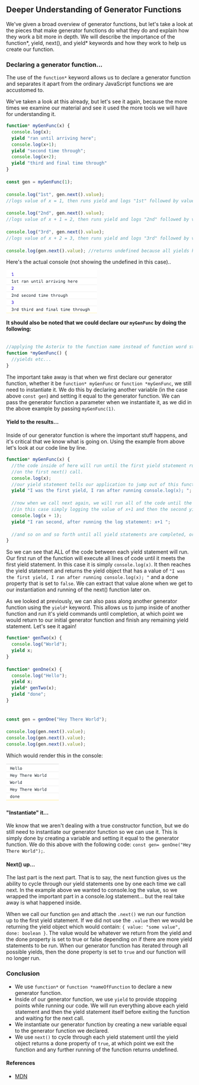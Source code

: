 ## Deeper Understanding of Generator Functions

We've given a broad overview of generator functions, but let's take a look at the pieces that make generator functions do what they do and explain how they work a bit more in depth. We will describe the importance of the function*, yield, next(), and yield* keywords and how they work to help us create our function.

### Declaring a generator function...

The use of the `function*` keyword allows us to declare a generator function and separates it apart from the ordinary JavaScript functions we are accustomed to.

We've taken a look at this already, but let's see it again, because the more times we examine our material and see it used the more tools we will have for understanding it.

```js
function* myGenFunc(x) {
  console.log(x);
  yield "ran until arriving here";
  console.log(x+1);
  yield "second time through";
  console.log(x+2);
  yield "third and final time through"
}

const gen = myGenFunc(1);

console.log("1st", gen.next().value);
//logs value of x = 1, then runs yield and logs "1st" followed by value of yield "ran until arriving here"

console.log("2nd", gen.next().value);
//logs value of x + 1 = 2, then runs yield and logs "2nd" followed by value of yield "second time through"

console.log("3rd", gen.next().value);
//logs value of x + 2 = 3, then runs yield and logs "3rd" followed by value of yield "third and final time through"

console.log(gen.next().value); //returns undefined because all yields have been run.
```
Here's the actual console (not showing the undefined in this case)..

![Screenshot](./log.png)

**It should also be noted that we could declare our `myGenFunc` by doing the following:**

```js

//applying the Asterix to the function name instead of function word still achieves the same result.
function *myGenFunc() {
  //yields etc...
}
```




The important take away is that when we first declare our generator function, whether it be `function* myGenFunc` or `function *myGenFunc`, we still need to instantiate it. We do this by declaring another variable (in the case above `const gen`) and setting it equal to the generator function. We can pass the generator function a parameter when we instantiate it, as we did in the above example by passing `myGenFunc(1)`.

#### Yield to the results...

Inside of our generator function is where the important stuff happens, and it's critical that we know what is going on. Using the example from above let's look at our code line by line.

```js
function* myGenFunc(x) {
  //the code inside of here will run until the first yield statement runs. So anything above the first yield statement will execute
  //on the first next() call.
  console.log(x);
  //our yield statement tells our application to jump out of this function, remember where it was at, and be ready for another call to run the next yield statement.
  yield "I was the first yield, I ran after running console.log(x); ";

  //now when we call next again, we will run all of the code until the next yield statement.
  //in this case simply logging the value of x+1 and then the second yield statement.
  console.log(x + 1);
  yield "I ran second, after running the log statement: x+1 ";

  //and so on and so forth until all yield statements are completed, or we use a return to stop the process
}

```

So we can see that ALL of the code between each yield statement will run. Our first run of the function will execute all lines of code until it meets the first yield statement. In this case it is simply `console.log(x)`. It then reaches the yield statement and returns the yield object that has a value of `"I was the first yield, I ran after running console.log(x); "` and a done property that is set to `false`. We can extract that value alone when we get to our instantiation and running of the next() function later on.

As we looked at previously, we can also pass along another generator function using the `yield*` keyword. This allows us to jump inside of another function and run it's yield commands until completion, at which point we would return to our initial generator function and finish any remaining yield statement. Let's see it again!

```js
function* genTwo(x) {
  console.log("World");
  yield x;
}

function* genOne(x) {
  console.log("Hello");
  yield x;
  yield* genTwo(x);
  yield "done";
}


const gen = genOne("Hey There World");

console.log(gen.next().value);
console.log(gen.next().value);
console.log(gen.next().value);
```

Which would render this in the console:

![Screenshot](./log2.png)


#### "Instantiate" it...
We know that we aren't dealing with a true constructor function, but we do still need to instantiate our generator function so we can use it. This is simply done by creating a variable and setting it equal to the generator function. We do this above with the following code: `const gen= genOne("Hey There World");`.

#### Next() up...
The last part is the next part. That is to say, the next function gives us the ability to cycle through our yield statements one by one each time we call next. In the example above we wanted to console.log the value, so we wrapped the important part in a console.log statement... but the real take away is what happened inside.

When we call our function `gen` and attach the `.next()` we run our function up to the first yield statement. If we did not use the `.value` then we would be returning the yield object which would contain: `{ value: "some value", done: boolean }`. The value would be whatever we return from the yield and the done property is set to true or false depending on if there are more yield statements to be run. When our generator function has iterated through all possible yields, then the done property is set to `true` and our function will no longer run.

### Conclusion
* We use `function*` or `function *nameOfFunction` to declare a new generator function.
* Inside of our generator function, we use `yield` to provide stopping points while running our code. We will run everything above each yield statement and then the yield statement itself before exiting the function and waiting for the next call.
* We instantiate our generator function by creating a new variable equal to the generator function we declared.
* We use `next()` to cycle through each yield statement until the yield object returns a done property of `true`, at which point we exit the function and any further running of the function returns undefined.

#### References
* [MDN](https://developer.mozilla.org/en-US/docs/Web/JavaScript/Reference/Statements/function*)

